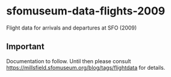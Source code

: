 # sfomuseum-data-flights-2009

Flight data for arrivals and departures at SFO (2009)

## Important

Documentation to follow. Until then please consult https://millsfield.sfomuseum.org/blog/tags/flightdata for details.
